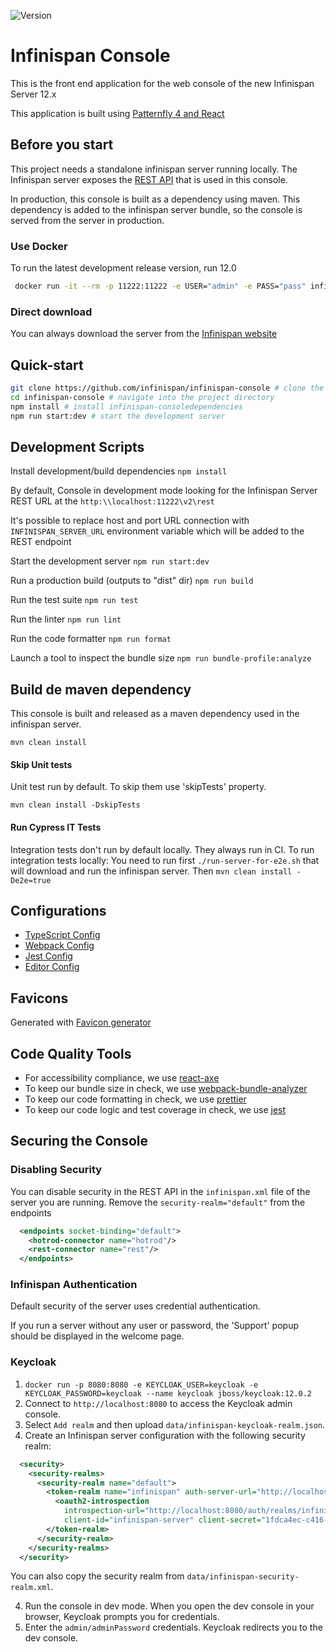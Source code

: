 ![Version](https://maven-badges.herokuapp.com/maven-central/org.infinispan/infinispan-console/badge.svg "Version")

# Infinispan Console

This is the front end application for the web console of the new Infinispan Server 12.x

This application is built using [Patternfly 4 and React](https://www.patternfly.org/v4/get-started/developers)

## Before you start
This project needs a standalone infinispan server running locally.
The Infinispan server exposes the [REST API](https://infinispan.org/docs/dev/titles/rest/rest.html)
that is used in this console.

In production, this console is built as a dependency using maven. This dependency is added to the infinispan
server bundle, so the console is served from the server in production.

### Use Docker

To run the latest development release version, run 12.0

```bash
 docker run -it --rm -p 11222:11222 -e USER="admin" -e PASS="pass" infinispan/server:12.1
```

### Direct download
You can always download the server from the [Infinispan website](https://infinispan.org/download/)

## Quick-start
```bash
git clone https://github.com/infinispan/infinispan-console # clone the project
cd infinispan-console # navigate into the project directory
npm install # install infinispan-consoledependencies
npm run start:dev # start the development server
```
## Development Scripts

Install development/build dependencies
`npm install`

By default, Console in development mode looking for the Infinispan Server REST URL at the `http:\\localhost:11222\v2\rest`

It's possible to replace host and port URL connection with `INFINISPAN_SERVER_URL` environment variable which will be added to the REST endpoint

Start the development server
`npm run start:dev`

Run a production build (outputs to "dist" dir)
`npm run build`

Run the test suite
`npm run test`

Run the linter
`npm run lint`

Run the code formatter
`npm run format`

Launch a tool to inspect the bundle size
`npm run bundle-profile:analyze`

## Build de maven dependency

This console is built and released as a maven dependency used in the infinispan server.

`mvn clean install`

#### Skip Unit tests
Unit test run by default. To skip them use 'skipTests' property.

`mvn clean install -DskipTests`

#### Run Cypress IT Tests
Integration tests don't run by default locally. They always run in CI.
To run integration tests locally:
You need to run first `./run-server-for-e2e.sh` that will download and run the infinispan server.
Then `mvn clean install -De2e=true`

## Configurations
* [TypeScript Config](./tsconfig.json)
* [Webpack Config](./webpack.common.js)
* [Jest Config](./jest.config.js)
* [Editor Config](./.editorconfig)

## Favicons

Generated with [Favicon generator](https://www.favicon-generator.org/)


## Code Quality Tools
* For accessibility compliance, we use [react-axe](https://github.com/dequelabs/react-axe)
* To keep our bundle size in check, we use [webpack-bundle-analyzer](https://github.com/webpack-contrib/webpack-bundle-analyzer)
* To keep our code formatting in check, we use [prettier](https://github.com/prettier/prettier)
* To keep our code logic and test coverage in check, we use [jest](https://github.com/facebook/jest)

## Securing the Console

### Disabling Security

You can disable security in the REST API in the `infinispan.xml` file of the server you are running.
Remove the `security-realm="default"` from the endpoints

```xml
  <endpoints socket-binding="default">
    <hotrod-connector name="hotrod"/>
    <rest-connector name="rest"/>
  </endpoints>
```

### Infinispan Authentication
Default security of the server uses credential authentication.

If you run a server without any user or password, the 'Support' popup should be displayed in the welcome page.

### Keycloak

1. `docker run -p 8080:8080 -e KEYCLOAK_USER=keycloak -e KEYCLOAK_PASSWORD=keycloak --name keycloak jboss/keycloak:12.0.2`
2. Connect to `http://localhost:8080` to access the Keycloak admin console.
3. Select `Add realm` and then upload `data/infinispan-keycloak-realm.json`.
4. Create an Infinispan server configuration with the following security realm:

```xml
  <security>
    <security-realms>
      <security-realm name="default">
        <token-realm name="infinispan" auth-server-url="http://localhost:8080/auth/" client-id="infinispan-console">
          <oauth2-introspection
            introspection-url="http://localhost:8080/auth/realms/infinispan/protocol/openid-connect/token/introspect"
            client-id="infinispan-server" client-secret="1fdca4ec-c416-47e0-867a-3d471af7050f"/>
        </token-realm>
      </security-realm>
    </security-realms>
  </security>
```

You can also copy the security realm from `data/infinispan-security-realm.xml`.

4. Run the console in dev mode. When you open the dev console in your browser, Keycloak prompts you for credentials.
5. Enter the `admin/adminPassword` credentials. Keycloak redirects you to the dev console.
